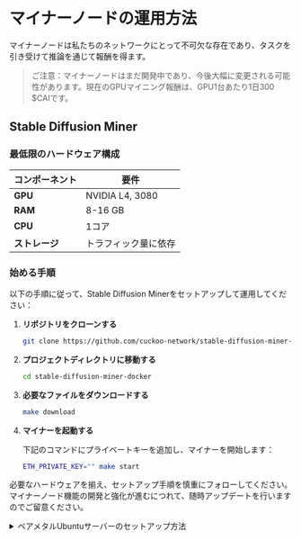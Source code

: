 # マイナーノードの運用方法

マイナーノードは私たちのネットワークにとって不可欠な存在であり、タスクを引き受けて推論を通じて報酬を得ます。

> ご注意：マイナーノードはまだ開発中であり、今後大幅に変更される可能性があります。現在のGPUマイニング報酬は、GPU1台あたり1日300 $CAIです。

## Stable Diffusion Miner

### 最低限のハードウェア構成

| コンポーネント         | 要件                        |
|--------------------|---------------------------|
| **GPU**            | NVIDIA L4, 3080           |
| **RAM**            | 8-16 GB                   |
| **CPU**            | 1コア                    |
| **ストレージ**       | トラフィック量に依存         |

### 始める手順

以下の手順に従って、Stable Diffusion Minerをセットアップして運用してください：

1. **リポジトリをクローンする**

    ```sh
    git clone https://github.com/cuckoo-network/stable-diffusion-miner-docker.git
    ```

2. **プロジェクトディレクトリに移動する**

    ```sh
    cd stable-diffusion-miner-docker
    ```

3. **必要なファイルをダウンロードする**

    ```sh
    make download
    ```

4. **マイナーを起動する**

   下記のコマンドにプライベートキーを追加し、マイナーを開始します：

    ```sh
    ETH_PRIVATE_KEY="" make start
    ```

必要なハードウェアを揃え、セットアップ手順を慎重にフォローしてください。マイナーノード機能の開発と強化が進むにつれて、随時アップデートを行いますのでご留意ください。

<details class="p-4 bg-white rounded-lg shadow hover:bg-gray-50 focus:outline-none focus:ring-2 focus:ring-blue-500">
  <summary class="cursor-pointer text-xl font-semibold">
    ベアメタルUbuntuサーバーのセットアップ方法
  </summary>
  # ベアメタルUbuntuサーバー

### Nvidiaコンテナツールキットのインストール

`make start`を実行中に次のエラーが発生した場合：

```text
[+] Running 1/2
 ✔ Container webui-docker-relay-node-1  Running                                                                                                                                             0.0s
 ⠹ Container webui-docker-auto-1        Starting                                                                                                                                            0.3s
Error response from daemon: failed to create task for container: failed to create shim task: OCI runtime create failed: runc create failed: unable to start container process: error during container init: error running hook #0: error running hook: exit status 1, stdout: , stderr: Auto-detected mode as 'legacy'
nvidia-container-cli: initialization error: load library failed: libnvidia-ml.so.1: cannot open shared object file: no such file or directory: unknown
make: *** [Makefile:11: start] Error 1
```

これは、Nvidiaコンテナツールキットがインストールされていないことを意味します。[公式インストールガイド](https://docs.nvidia.com/datacenter/cloud-native/container-toolkit/latest/install-guide.html)に従ってツールキットをインストールしてください。

### カスタムDockerデーモン設定

カスタム構成ファイルを使用してDockerを設定するには、以下の手順に従ってください：

1. **カスタム構成ファイルを準備する**
   カスタム構成ファイルが`$HOME/.config/docker/daemon.json`にあることを確認します。

2. **Docker systemdサービスを修正する**
   `daemon.json`ファイルに`nvidia`が含まれているが、`sudo docker run --rm --runtime=nvidia --gpus all ubuntu nvidia-smi`を実行しても`docker: Error response from daemon: unknown or invalid runtime name: nvidia.`というエラーが出る場合は、Docker systemdサービスファイルを修正します：

1. Dockerサービス用にsystemdドロップインディレクトリを作成します：
   ```bash
   sudo mkdir -p /etc/systemd/system/docker.service.d
   ```

2. このディレクトリ内で`override.conf`ファイルを作成または編集します：
   ```bash
   sudo nano /etc/systemd/system/docker.service.d/override.conf
   ```

3. カスタム構成ファイルのパスを指定する設定を追加します：
   ```ini
   [Service]
   ExecStart=
   ExecStart=/usr/bin/dockerd --config-file=/home/your-username/.config/docker/daemon.json
   ```
   `your-username`を実際のユーザー名に置き換えてください。`$HOME`の代わりにフルパスを使用してください。

3. **変更を適用する**
   systemdマネージャーの構成をリロードし、Dockerを再起動します：
   ```bash
   sudo systemctl daemon-reload
   sudo systemctl restart docker
   ```

4. **構成を確認する**
   Dockerがカスタム構成を使用しているか確認します：
   ```bash
   sudo docker run --rm --runtime=nvidia --gpus all ubuntu nvidia-smi
   ```

### トラブルシューティング：NVMLの初期化失敗

`Failed to initialize NVML: Unknown Error`というエラーが発生した場合は、以下の手順を試してください：

1. Nvidiaコンテナランタイムの構成を編集します：
   ```bash
   sudo vim /etc/nvidia-container-runtime/config.toml
   ```
   `no-cgroups`を`false`に変更してファイルを保存します。

2. Dockerデーモンを再起動します：
   ```bash
   sudo systemctl restart docker
   ```

3. 構成をテストします：
   ```bash
   sudo docker run --rm --runtime=nvidia --gpus all ubuntu nvidia-smi
   ```

</details>
